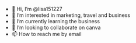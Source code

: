 - 👋 Hi, I’m @lisa151227
- 👀 I’m interested in marketing, travel and business 
- 🌱 I’m currently learning the business 
- 💞️ I’m looking to collaborate on canva 
- 📫 How to reach me by email

<!---
lisa151227/lisa151227 is a ✨ special ✨ repository because its `README.md` (this file) appears on your GitHub profile.
You can click the Preview link to take a look at your changes.
--->
